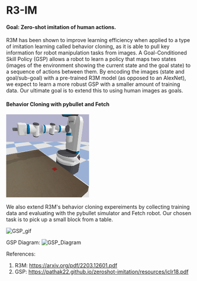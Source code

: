 # R3-IM

#### Goal: Zero-shot imitation of human actions. 

R3M has been shown to improve learning efficiency when applied to a type of imitation learning called behavior cloning, as it is able to pull key information for robot manipulation tasks from images. A Goal-Conditioned Skill Policy (GSP) allows a robot to learn a policy that maps two states (images of the environment showing the current state and the goal state) to a sequence of actions between them. By encoding the images (state and goal/sub-goal) with a pre-trained R3M model (as opposed to an AlexNet), we expect to learn a more robust GSP with a smaller amount of training data. Our ultimate goal is to extend this to using human images as goals.

#### Behavior Cloning with pybullet and Fetch

![Behavior_cloning_gif](demos/bc_0.gif)

We also extend R3M's behavior cloning expereiments by collecting training data and evaluating with the pybullet simulator and Fetch robot. Our chosen task is to pick up a small block from a table.

![GSP_gif](demos/GSP_gif.gif)

GSP Diagram:
![GSP_Diagram](https://user-images.githubusercontent.com/28988176/233678581-e15076ef-6ef7-4691-832e-c18b95988535.png)

References:
1) R3M: https://arxiv.org/pdf/2203.12601.pdf
2) GSP: https://pathak22.github.io/zeroshot-imitation/resources/iclr18.pdf
